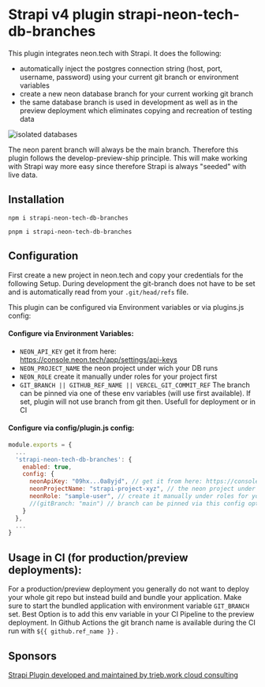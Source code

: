 # Strapi v4 plugin strapi-neon-tech-db-branches

This plugin integrates neon.tech with Strapi. It does the following:

- automatically inject the postgres connection string (host, port, username, password) using your current git branch or environment variables
- create a new neon database branch for your current working git branch
- the same database branch is used in development as well as in the preview deployment which eliminates copying and recreation of testing data

![isolated databases](https://user-images.githubusercontent.com/5111431/225722017-a5706fef-c9c9-4632-ae3d-75867e7971ea.svg)

The neon parent branch will always be the main branch. Therefore this plugin follows the develop-preview-ship principle. This will make working with Strapi way more easy since therefore Strapi is always "seeded" with live data.

## Installation

```
npm i strapi-neon-tech-db-branches
```

```
pnpm i strapi-neon-tech-db-branches
```

## Configuration

First create a new project in neon.tech and copy your credentials for the following Setup.
During development the git-branch does not have to be set and is automatically read from your `.git/head/refs` file.

This plugin can be configured via Environment variables or via plugins.js config:

#### Configure via Environment Variables:

- `NEON_API_KEY` get it from here: https://console.neon.tech/app/settings/api-keys
- `NEON_PROJECT_NAME` the neon project under wich your DB runs
- `NEON_ROLE` create it manually under roles for your project first
- `GIT_BRANCH || GITHUB_REF_NAME || VERCEL_GIT_COMMIT_REF` The branch can be pinned via one of these env variables (will use first available). If set, plugin will not use branch from git then. Usefull for deployment or in CI

#### Configure via config/plugin.js config:

```js
module.exports = {
  ...
  'strapi-neon-tech-db-branches': {
    enabled: true,
    config: {
      neonApiKey: "09hx...0a8yjd", // get it from here: https://console.neon.tech/app/settings/api-keys
      neonProjectName: "strapi-project-xyz", // the neon project under wich your DB runs
      neonRole: "sample-user", // create it manually under roles for your project first
      //(gitBranch: "main") // branch can be pinned via this config option. Will not use branch from git then. Usefull for preview/production deployment
    }
  },
  ...
}
```

## Usage in CI (for production/preview deployments):

For a production/preview deployment you generally do not want to deploy your whole git repo but instead build and bundle your application. Make sure to start the bundled application with environment variable `GIT_BRANCH` set. Best Option is to add this env variable in your CI Pipeline to the preview deployment. In Github Actions the git branch name is available during the CI run with `${{ github.ref_name }}` .

## Sponsors

[Strapi Plugin developed and maintained by trieb.work cloud consulting](https://trieb.work/)
